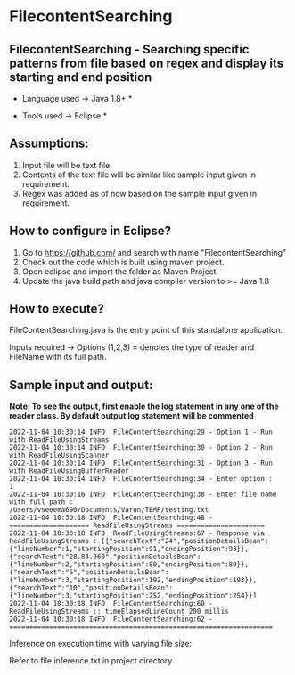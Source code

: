 # FilecontentSearching
## FilecontentSearching - Searching specific patterns from file based on regex and display its starting and end position

* Language used -> Java 1.8+ *

* Tools used -> Eclipse *

## Assumptions:

1. Input file will be text file.
2. Contents of the text file will be similar like sample input given in requirement.
3. Regex was added as of now based on the sample input given in requirement.

## How to configure in Eclipse?

1. Go to https://github.com/ and search with name "FilecontentSearching"
2. Check out the code which is built using maven project.
3. Open eclipse and import the folder as Maven Project
4. Update the java build path and java compiler version to >= Java 1.8

## How to execute?

FileContentSearching.java is the entry point of this standalone application.

Inputs required -> Options (1,2,3) = denotes the type of reader and FileName with its full path.

## Sample input and output:

**Note: To see the output, first enable the log statement in any one of the reader class. By default output log statement will be commented**

```
2022-11-04 10:30:14 INFO  FileContentSearching:29 - Option 1 - Run with ReadFileUsingStreams
2022-11-04 10:30:14 INFO  FileContentSearching:30 - Option 2 - Run with ReadFileUsingScanner
2022-11-04 10:30:14 INFO  FileContentSearching:31 - Option 3 - Run with ReadFileUsingBufferReader
2022-11-04 10:30:14 INFO  FileContentSearching:34 - Enter option :
1
2022-11-04 10:30:16 INFO  FileContentSearching:38 - Enter file name with full path :
/Users/vseeema690/Documents/Varun/TEMP/testing.txt
2022-11-04 10:30:18 INFO  FileContentSearching:48 - ==================== ReadFileUsingStreams ======================
2022-11-04 10:30:18 INFO  ReadFileUsingStreams:67 - Response via ReadFileUsingStreams : [{"searchText":"24","positionDetailsBean":{"lineNumber":1,"startingPosition":91,"endingPosition":93}},{"searchText":"28.84.060","positionDetailsBean":{"lineNumber":2,"startingPosition":80,"endingPosition":89}},{"searchText":"5","positionDetailsBean":{"lineNumber":3,"startingPosition":192,"endingPosition":193}},{"searchText":"10","positionDetailsBean":{"lineNumber":3,"startingPosition":252,"endingPosition":254}}]
2022-11-04 10:30:18 INFO  FileContentSearching:60 - ReadFileUsingStreams :: timeElapsedLineCount 200 millis
2022-11-04 10:30:18 INFO  FileContentSearching:62 - ==================================================================
```

Inference on execution time with varying file size:

Refer to file inference.txt in project directory
